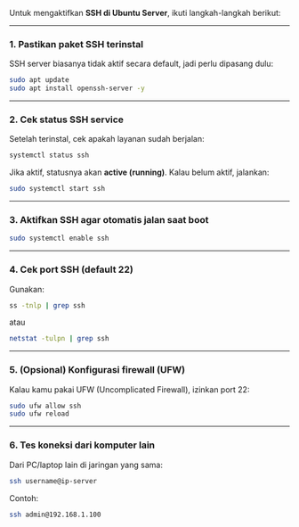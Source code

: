 Untuk mengaktifkan **SSH di Ubuntu Server**, ikuti langkah-langkah berikut:

---

### 1. **Pastikan paket SSH terinstal**

SSH server biasanya tidak aktif secara default, jadi perlu dipasang dulu:

```bash
sudo apt update
sudo apt install openssh-server -y
```

---

### 2. **Cek status SSH service**

Setelah terinstal, cek apakah layanan sudah berjalan:

```bash
systemctl status ssh
```

Jika aktif, statusnya akan **active (running)**.
Kalau belum aktif, jalankan:

```bash
sudo systemctl start ssh
```

---

### 3. **Aktifkan SSH agar otomatis jalan saat boot**

```bash
sudo systemctl enable ssh
```

---

### 4. **Cek port SSH (default 22)**

Gunakan:

```bash
ss -tnlp | grep ssh
```

atau

```bash
netstat -tulpn | grep ssh
```

---

### 5. **(Opsional) Konfigurasi firewall (UFW)**

Kalau kamu pakai UFW (Uncomplicated Firewall), izinkan port 22:

```bash
sudo ufw allow ssh
sudo ufw reload
```

---

### 6. **Tes koneksi dari komputer lain**

Dari PC/laptop lain di jaringan yang sama:

```bash
ssh username@ip-server
```

Contoh:

```bash
ssh admin@192.168.1.100
```
